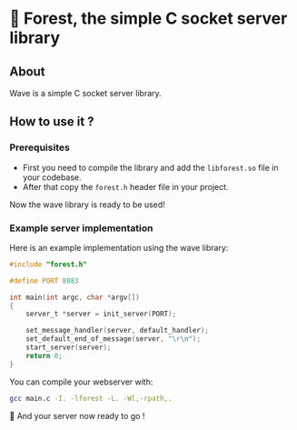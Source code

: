 # 🌳 Forest, the simple C socket server library
## About
Wave is a simple C socket server library.

## How to use it ?

### Prerequisites
- First you need to compile the library and add the `libforest.so` file in your codebase.
- After that copy the `forest.h` header file in your project.

Now the wave library is ready to be used!

### Example server implementation

Here is an example implementation using the wave library:
```c
#include "forest.h"

#define PORT 8083

int main(int argc, char *argv[])
{
    server_t *server = init_server(PORT);

    set_message_handler(server, default_handler);
    set_default_end_of_message(server, "\r\n");
    start_server(server);
    return 0;
}
```

You can compile your webserver with:
```bash
gcc main.c -I. -lforest -L. -Wl,-rpath,.
```

🎉 And your server now ready to go !
